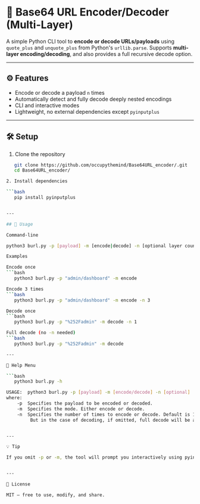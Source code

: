 # 🔐 Base64 URL Encoder/Decoder (Multi-Layer)

A simple Python CLI tool to **encode or decode URLs/payloads** using `quote_plus` and `unquote_plus` from Python's `urllib.parse`. Supports **multi-layer encoding/decoding**, and also provides a full recursive decode option.

---

## ⚙️ Features

- Encode or decode a payload `n` times
- Automatically detect and fully decode deeply nested encodings
- CLI and interactive modes
- Lightweight, no external dependencies except `pyinputplus`

---

## 🛠️ Setup

1. Clone the repository

```bash
   git clone https://github.com/occupythemind/Base64URL_encoder/.git
   cd Base64URL_encoder/

2. Install dependencies

```bash
   pip install pyinputplus


---

## 🚀 Usage

Command-line

python3 burl.py -p [payload] -m [encode|decode] -n [optional layer count]

Examples

Encode once
```bash
   python3 burl.py -p "admin/dashboard" -m encode

Encode 3 times
```bash
   python3 burl.py -p "admin/dashboard" -m encode -n 3

Decode once
```bash
   python3 burl.py -p "%252Fadmin" -m decode -n 1

Full decode (no -n needed)
```bash
   python3 burl.py -p "%252Fadmin" -m decode

---

🧾 Help Menu

```bash
   python3 burl.py -h

USAGE:  python3 burl.py -p [payload] -m [encode/decode] -n [optional] 
where:
    -p  Specifies the payload to be encoded or decoded.
    -m  Specifies the mode. Either encode or decode.
    -n  Specifies the number of times to encode or decode. Default is 1.
         But in the case of decoding, if omitted, full decode will be applied.


---

💡 Tip

If you omit -p or -m, the tool will prompt you interactively using pyinputplus.


---

📄 License

MIT — free to use, modify, and share.

